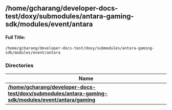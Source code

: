 

## /home/gcharang/developer-docs-test/doxy/submodules/antara-gaming-sdk/modules/event/antara

#### Full Title:
```
/home/gcharang/developer-docs-test/doxy/submodules/antara-gaming-sdk/modules/event/antara
```





### Directories

| Name           |
| -------------- |
| **[/home/gcharang/developer-docs-test/doxy/submodules/antara-gaming-sdk/modules/event/antara/gaming](Files/dir_5a47685c6e6d61ceb0c9c9e8a4fff3c5.md#dir-/home/gcharang/developer-docs-test/doxy/submodules/antara-gaming-sdk/modules/event/antara/gaming)**  |






















